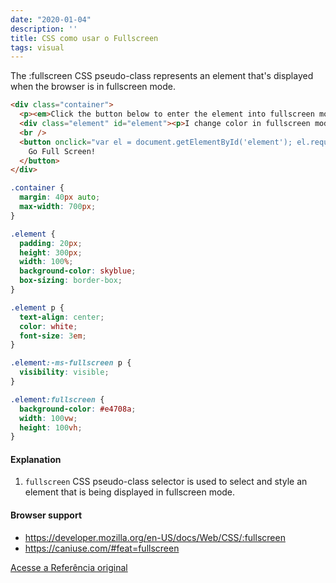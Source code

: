```yaml
---
date: "2020-01-04"
description: ''
title: CSS como usar o Fullscreen
tags: visual
---
```


The :fullscreen CSS pseudo-class represents an element that's displayed when the browser is in fullscreen mode.

```html
<div class="container">
  <p><em>Click the button below to enter the element into fullscreen mode. </em></p>
  <div class="element" id="element"><p>I change color in fullscreen mode!</p></div>
  <br />
  <button onclick="var el = document.getElementById('element'); el.requestFullscreen();">
    Go Full Screen!
  </button>
</div>
```

```css
.container {
  margin: 40px auto;
  max-width: 700px;
}

.element {
  padding: 20px;
  height: 300px;
  width: 100%;
  background-color: skyblue;
  box-sizing: border-box;
}

.element p {
  text-align: center;
  color: white;
  font-size: 3em;
}

.element:-ms-fullscreen p {
  visibility: visible;
}

.element:fullscreen {
  background-color: #e4708a;
  width: 100vw;
  height: 100vh;
}
```

#### Explanation

1. `fullscreen` CSS pseudo-class selector is used to select and style an element that is being displayed in fullscreen mode.

#### Browser support

- https://developer.mozilla.org/en-US/docs/Web/CSS/:fullscreen
- https://caniuse.com/#feat=fullscreen

[Acesse a Referência original](http://github.com/30-seconds/)

